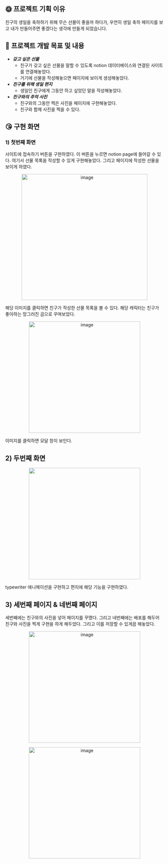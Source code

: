## 🌞 프로젝트 기획 이유

친구의 생일을 축하하기 위해 무슨 선물이 좋을까 하다가, 우연히 생일 축하 페이지를 보고 내가 만들어주면 좋겠다는 생각에 만들게 되었습니다. 

## 🤩 프로젝트 개발 목표 및 내용

- ***갖고 싶은 선물***
    - 친구가 갖고 싶은 선물을 말할 수 있도록 notion 데이터베이스와 연결된 사이트를 연결해놓았다.
    - 거기에 선물을 작성해놓으면 페이지에 보이게 생성해놓았다.
- ***친구를 위해 생일 편지***
    - 생일인 친구에게 그동안 하고 싶었던 말을 작성해놓았다.
- ***친구와의 추억 사진***
    - 친구와의 그동안 찍은 사진을 페이지에 구현해놓았다.
    - 친구와 함께 사진을 찍을 수 있다.

## 😘 **구현 화면**

### 1) 첫번째 화면

사이트에 접속하기 버튼을 구현하였다. 이 버튼을 누르면 notion page에 들어갈 수 있다. 여기서 선물 목록을 작성할 수 있게 구현해놓았다. 그리고 페이지에 작성한 선물을 보이게 하였다.
<p align="center"><img width="400" alt="image" src="https://user-images.githubusercontent.com/90121929/233908405-7017a645-dc58-4f2d-a277-dd22cfd45e56.png"></p>
해당 이미지를 클릭하면 친구가 작성한 선물 목록을 볼 수 있다. 해당 캐릭터는 친구가 좋아하는 망그러진 곰으로 꾸며보았다.
<p align="center"><img width="354" alt="image" src="https://user-images.githubusercontent.com/90121929/233908431-b1cf1e95-f711-46c4-ad62-d35ce48c1c9f.png"></p>
이미지를 클릭하면 모달 창이 보인다. 

## 2) 두번째 화면

<p align="center"><img width="354" src="https://user-images.githubusercontent.com/90121929/233914610-5af46de5-7fed-4237-8ff0-e6619d623c35.gif"></p>


typewriter 애니메이션을 구현하고 편지에 해당 기능을 구현하였다.

## 3) 세번째 페이지 & 네번째 페이지

세번째에는 친구와의 사진을 넣어 페이지를 꾸몄다. 그리고 네번째에는 배포를 해두어 친구와 사진을 찍게 구현을 하게 해두었다. 그리고 이를 저장할 수 있게끔 해놓았다.
<p align="center"><img width="354" alt="image" src="https://user-images.githubusercontent.com/90121929/233908568-4595235f-779a-49cd-b2ee-7039a7aa7e57.png"></p>
<p align="center"><img width="354" alt="image" src="https://user-images.githubusercontent.com/90121929/233911968-88eb5f19-532f-41d8-8b2f-027142c44aba.png"></p>

